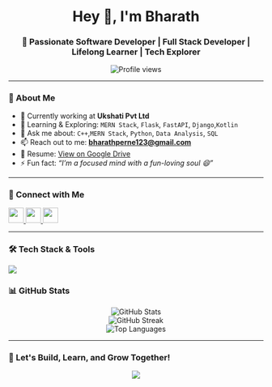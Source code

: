 <h1 align="center">Hey 👋, I'm Bharath</h1>
<h3 align="center">🚀 Passionate Software Developer | Full Stack Developer | Lifelong Learner | Tech Explorer</h3>

<p align="center">
  <img src="https://komarev.com/ghpvc/?username=bharathperne&label=Profile%20views&color=0e75b6&style=flat" alt="Profile views" />
</p>

---

### 💼 About Me
- 🔭 Currently working at **Ukshati Pvt Ltd**
- 🌱 Learning & Exploring: `MERN Stack`, `Flask`, `FastAPI`, `Django`,`Kotlin` 
- 💬 Ask me about: `C++`,`MERN Stack`, `Python`, `Data Analysis`, `SQL`
- 📫 Reach out to me: **bharathperne123@gmail.com**
- 📄 Resume: [View on Google Drive](https://drive.google.com/file/d/1PXTY0PuOFsgyFqohWngYgA91YN_EAGNT/view?usp=sharing)
- ⚡ Fun fact: *“I’m a focused mind with a fun-loving soul 😄”*

---

### 🤝 Connect with Me

<p align="left">
  <a href="https://www.linkedin.com/in/bharathperne/" target="_blank">
    <img src="https://skillicons.dev/icons?i=linkedin" width="30" />
  </a>
  <a href="https://www.instagram.com/bharath_8205/" target="_blank">
    <img src="https://skillicons.dev/icons?i=instagram" width="30" />
  </a>
  <a href="https://leetcode.com/BharathK_16/" target="_blank">
  <img src="https://cdn.jsdelivr.net/gh/devicons/devicon/icons/leetcode/leetcode-original.svg" width="30" />
</a>
</p>

---

### 🛠️ Tech Stack & Tools

<p align="left">
  <img src="https://skillicons.dev/icons?i=html,css,javascript,react,nextjs,tailwind,java,python,flask,django,mongodb,mysql,firebase,git,github,figma,postman,matlab,kotlin" />
</p>


### 📊 GitHub Stats

<p align="center">
  <img src="https://github-readme-stats.vercel.app/api?username=bharathperne&show_icons=true&theme=tokyonight" alt="GitHub Stats" />
  <br/>
  <img src="https://github-readme-streak-stats.herokuapp.com/?user=bharathperne&theme=tokyonight" alt="GitHub Streak" />
  <br/>
  <img src="https://github-readme-stats.vercel.app/api/top-langs/?username=bharathperne&layout=compact&theme=tokyonight" alt="Top Languages" />
</p>

---

### 🧠 Let's Build, Learn, and Grow Together!

<p align="center">
  <img src="https://readme-typing-svg.demolab.com/?lines=Full+Stack+Developer;React+%7C+Python+%7C+MongoDB+Lover;FastAPI+%7C+Django+Explorer;Always+Learning+Something+New!&center=true&width=500&height=45">
</p>
